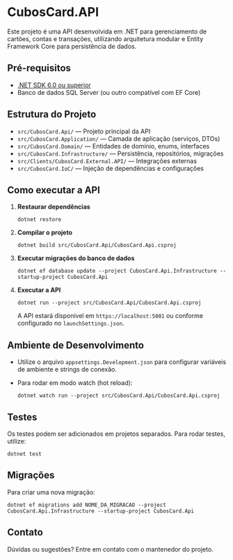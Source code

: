 
# CubosCard.API

Este projeto é uma API desenvolvida em .NET para gerenciamento de cartões, contas e transações, utilizando arquitetura modular e Entity Framework Core para persistência de dados.

## Pré-requisitos

- [.NET SDK 6.0 ou superior](https://dotnet.microsoft.com/download)
- Banco de dados SQL Server (ou outro compatível com EF Core)

## Estrutura do Projeto

- `src/CubosCard.Api/` — Projeto principal da API
- `src/CubosCard.Application/` — Camada de aplicação (serviços, DTOs)
- `src/CubosCard.Domain/` — Entidades de domínio, enums, interfaces
- `src/CubosCard.Infrastructure/` — Persistência, repositórios, migrações
- `src/Clients/CubosCard.External.API/` — Integrações externas
- `src/CubosCard.IoC/` — Injeção de dependências e configurações

## Como executar a API

1. **Restaurar dependências**

   ```pwsh
   dotnet restore
   ```

2. **Compilar o projeto**

   ```pwsh
   dotnet build src/CubosCard.Api/CubosCard.Api.csproj
   ```

3. **Executar migrações do banco de dados**

   ```pwsh
   dotnet ef database update --project CubosCard.Api.Infrastructure --startup-project CubosCard.Api
   ```

4. **Executar a API**

   ```pwsh
   dotnet run --project src/CubosCard.Api/CubosCard.Api.csproj
   ```

   A API estará disponível em `https://localhost:5001` ou conforme configurado no `launchSettings.json`.

## Ambiente de Desenvolvimento

- Utilize o arquivo `appsettings.Development.json` para configurar variáveis de ambiente e strings de conexão.
- Para rodar em modo watch (hot reload):

  ```pwsh
  dotnet watch run --project src/CubosCard.Api/CubosCard.Api.csproj
  ```

## Testes

Os testes podem ser adicionados em projetos separados. Para rodar testes, utilize:

```pwsh
dotnet test
```

## Migrações

Para criar uma nova migração:

```pwsh
dotnet ef migrations add NOME_DA_MIGRACAO --project CubosCard.Api.Infrastructure --startup-project CubosCard.Api
```

## Contato

Dúvidas ou sugestões? Entre em contato com o mantenedor do projeto.
